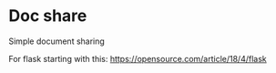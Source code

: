 # Doc share

Simple document sharing

For flask starting with this: https://opensource.com/article/18/4/flask
